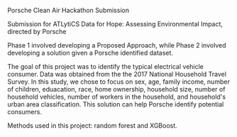 Porsche Clean Air Hackathon Submission

Submission for ATLytiCS Data for Hope: Assessing Environmental Impact, directed by Porsche

Phase 1 involved developing a Proposed Approach, while Phase 2 involved developing a solution given a Porsche identified dataset.

The goal of this project was to identify the typical electrical vehicle consumer. Data was obtained from the the 2017 National Household Travel Survey. In this study, we chose to focus on sex, age, family income, number of children, eduacation, race, home ownership, household size, number of household vehicles,  number of workers in the household, and household's urban area classification. This solution can help Porsche identify potential consumers. 

Methods used in this project: random forest and XGBoost.
